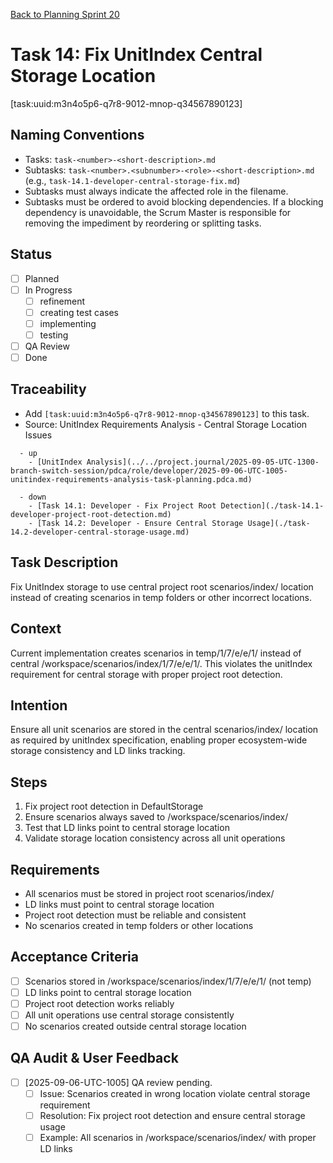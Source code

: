 [Back to Planning Sprint 20](./planning-2025-09-06-UTC-0730.md)

# Task 14: Fix UnitIndex Central Storage Location
[task:uuid:m3n4o5p6-q7r8-9012-mnop-q34567890123]

## Naming Conventions
- Tasks: `task-<number>-<short-description>.md`
- Subtasks: `task-<number>.<subnumber>-<role>-<short-description>.md` (e.g., `task-14.1-developer-central-storage-fix.md`)
- Subtasks must always indicate the affected role in the filename.
- Subtasks must be ordered to avoid blocking dependencies. If a blocking dependency is unavoidable, the Scrum Master is responsible for removing the impediment by reordering or splitting tasks.

## Status
- [ ] Planned
- [ ] In Progress
  - [ ] refinement
  - [ ] creating test cases
  - [ ] implementing
  - [ ] testing
- [ ] QA Review
- [ ] Done

## Traceability
- Add `[task:uuid:m3n4o5p6-q7r8-9012-mnop-q34567890123]` to this task.
- Source: UnitIndex Requirements Analysis - Central Storage Location Issues
```
  - up
    - [UnitIndex Analysis](../../project.journal/2025-09-05-UTC-1300-branch-switch-session/pdca/role/developer/2025-09-06-UTC-1005-unitindex-requirements-analysis-task-planning.pdca.md)
```
```
  - down
    - [Task 14.1: Developer - Fix Project Root Detection](./task-14.1-developer-project-root-detection.md)
    - [Task 14.2: Developer - Ensure Central Storage Usage](./task-14.2-developer-central-storage-usage.md)
```

## Task Description
Fix UnitIndex storage to use central project root scenarios/index/ location instead of creating scenarios in temp folders or other incorrect locations.

## Context
Current implementation creates scenarios in temp/1/7/e/e/1/ instead of central /workspace/scenarios/index/1/7/e/e/1/. This violates the unitIndex requirement for central storage with proper project root detection.

## Intention
Ensure all unit scenarios are stored in the central scenarios/index/ location as required by unitIndex specification, enabling proper ecosystem-wide storage consistency and LD links tracking.

## Steps
1. Fix project root detection in DefaultStorage
2. Ensure scenarios always saved to /workspace/scenarios/index/
3. Test that LD links point to central storage location
4. Validate storage location consistency across all unit operations

## Requirements
- All scenarios must be stored in project root scenarios/index/
- LD links must point to central storage location
- Project root detection must be reliable and consistent
- No scenarios created in temp folders or other locations

## Acceptance Criteria
- [ ] Scenarios stored in /workspace/scenarios/index/1/7/e/e/1/ (not temp)
- [ ] LD links point to central storage location
- [ ] Project root detection works reliably
- [ ] All unit operations use central storage consistently
- [ ] No scenarios created outside central storage location

## QA Audit & User Feedback
- [ ] [2025-09-06-UTC-1005] QA review pending.
  - [ ] Issue: Scenarios created in wrong location violate central storage requirement
  - [ ] Resolution: Fix project root detection and ensure central storage usage
  - [ ] Example: All scenarios in /workspace/scenarios/index/ with proper LD links